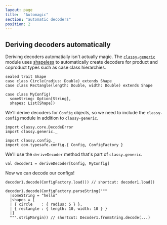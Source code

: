 ```yaml
---
layout: page
title:  "Automagic"
section: "automatic decoders"
position: 2
---
```


## Deriving decoders automatically

Deriving decoders automatially isn't actually magic.
The [`classy-generic`](api/classy/generic/) module uses
[shapeless](https://github.com/milessabin/shapeless) to
automatically create decoders for product and coproduct types
such as case class hierarchies.

```tut:silent
sealed trait Shape
case class Circle(radius: Double) extends Shape
case class Rectangle(length: Double, width: Double) extends Shape

case class MyConfig(
  someString: Option[String],
  shapes: List[Shape])
```

We'll derive decoders for `Config` objects, so we need to include
the `classy-config` module in addition to `classy-generic`.

```tut:silent
import classy.core.DecodeError
import classy.generic._

import classy.config._
import com.typesafe.config.{ Config, ConfigFactory }
```

We'll use the `deriveDecoder` method that's part of `classy.generic`.

```tut:silent
val decoder1 = deriveDecoder[Config, MyConfig]
```

Now we can decode our configs!

```tut:book
decoder1.decode(ConfigFactory.load()) // shortcut: decoder1.load()

decoder1.decode(ConfigFactory.parseString("""
  |someString = "hello"
  |shapes = [
  | { circle    : { radius: 5 } },
  | { rectangle : { length: 10, width: 10 } }
  |]
  """.stripMargin)) // shortcut: Decoder1.fromString.decode(...)
```
